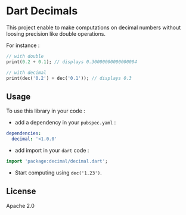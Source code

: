 Dart Decimals
=============
This project enable to make computations on decimal numbers without loosing precision like double operations.

For instance :

```dart
// with double
print(0.2 + 0.1); // displays 0.30000000000000004

// with decimal
print(dec('0.2') + dec('0.1')); // displays 0.3
```

## Usage ##
To use this library in your code :
* add a dependency in your `pubspec.yaml` :

```yaml
dependencies:
  decimal: '<1.0.0'
```

* add import in your `dart` code :

```dart
import 'package:decimal/decimal.dart';
```

* Start computing using `dec('1.23')`.

## License ##
Apache 2.0
